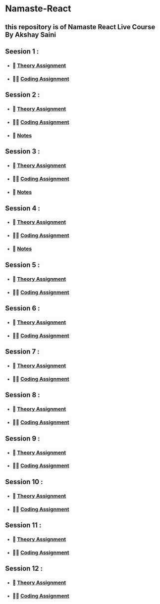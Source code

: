 # Namaste-React

## this repository is of Namaste React Live Course By Akshay Saini

## Seesion 1 :

- ### :green_book: [Theory Assignment](./Session-1/theory/)
- ### :man_technologist: [Coding Assignment](./Session-1/code/)

## Session 2 :

- ### :green_book: [Theory Assignment](./Session-2/theory/)
- ### :man_technologist: [Coding Assignment](./Session-2/code/)
- ### :open_book: [Notes](./Session-2/theory/notes.md)

## Session 3 :

- ### :green_book: [Theory Assignment](./Session-3/theory/)
- ### :man_technologist: [Coding Assignment](./Session-3/code/)
- ### :open_book: [Notes](./Session-3/theory/notes%20.md)

## Session 4 :

- ### :green_book: [Theory Assignment](./Session-4/theory/)
- ### :man_technologist: [Coding Assignment](./Session-4/code/)
- ### :open_book: [Notes](./Session-4/theory/notes.md)

## Session 5 :

- ### :green_book: [Theory Assignment](./Session-5/theory/)
- ### :man_technologist: [Coding Assignment](./Session-5/code/)

## Session 6 :

- ### :green_book: [Theory Assignment](./Session-6/theory/)
- ### :man_technologist: [Coding Assignment](./Session-6/code/)

## Session 7 :

- ### :green_book: [Theory Assignment](./Session-7/theory/)
- ### :man_technologist: [Coding Assignment](./Session-7/code/)

## Session 8 :

- ### :green_book: [Theory Assignment](./Session-8/theory/)
- ### :man_technologist: [Coding Assignment](./Session-8/code/)

## Session 9 :

- ### :green_book: [Theory Assignment](./Session-9/theory/)
- ### :man_technologist: [Coding Assignment](./Session-9/code/)

## Session 10 :

- ### :green_book: [Theory Assignment](./Session-10/theory/)
- ### :man_technologist: [Coding Assignment](./Session-10/code/)

## Session 11 :

- ### :green_book: [Theory Assignment](./Session-11/theory/)
- ### :man_technologist: [Coding Assignment](./Session-11/code/)

## Session 12 :

- ### :green_book: [Theory Assignment](./Session-12/theory/)
- ### :man_technologist: [Coding Assignment](./Session-12/code/)
